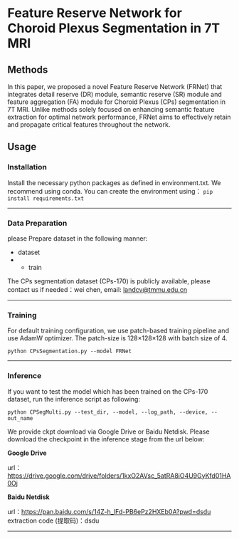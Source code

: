 # Feature Reserve Network for Choroid Plexus Segmentation in 7T MRI
## Methods
In this paper, we proposed a novel Feature Reserve Network (FRNet) that integrates detail reserve (DR) module, semantic reserve (SR) module and  feature aggregation (FA) module for Choroid Plexus (CPs) segmentation in 7T MRI. Unlike methods solely focused on enhancing semantic feature extraction for optimal network performance, FRNet aims to effectively retain and propagate critical features throughout the network.

## Usage
### Installation
Install the necessary python packages as defined in environment.txt. We recommend using conda. You can create the environment using：
`pip install requirements.txt `

---

### Data Preparation
please Prepare dataset in the following manner:
- dataset
 - - train
 
The CPs segmentation dataset (CPs-170) is publicly available, please contact us if needed：wei chen, email: landcv@tmmu.edu.cn


---
### Training
For default training configuration, we use patch-based training pipeline and use AdamW optimizer. The patch-size is 128×128×128 with batch size of 4. 


```
python CPsSegmentation.py --model FRNet
```


---

### Inference
If you want to test the model which has been trained on the CPs-170 dataset, run the inference script as following:

`python CPSegMulti.py --test_dir, --model, --log_path, --device, --out_name`

We provide ckpt download via Google Drive or Baidu Netdisk. Please download the checkpoint in the inference stage from the url below:

**Google Drive**

url：https://drive.google.com/drive/folders/1kxO2AVsc_5atRA8iO4U9GyKfd01HA0Oj

**Baidu Netdisk**

url：https://pan.baidu.com/s/14Z-h_lFd-PB6ePz2HXEb0A?pwd=dsdu extraction code (提取码)：dsdu 

---




